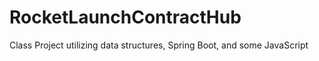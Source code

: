 # RocketLaunchContractHub
 Class Project utilizing data structures, Spring Boot, and some JavaScript
